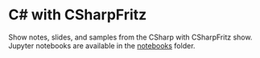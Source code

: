 # C# with CSharpFritz

Show notes, slides, and samples from the CSharp with CSharpFritz show.  Jupyter notebooks are available in the [notebooks](notebooks) folder.
